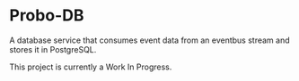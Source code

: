 # Probo-DB

A database service that consumes event data from an eventbus stream and stores it in PostgreSQL.

This project is currently a Work In Progress.
